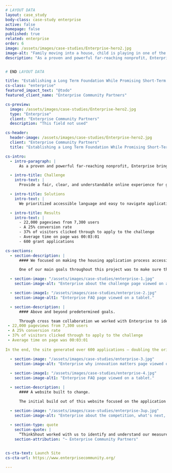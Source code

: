 ```yaml
---
# LAYOUT DATA
layout: case_study
body-class: case-study enterprise
active: false
homepage: false
published: true
related: enterprise
order: 6
image: /assets/images/case-studies/Enterprise-hero2.jpg
image-alt: "Family moving into a house, child is playing in one of the moving boxes."
description: "As a proven and powerful far-reaching nonprofit, Enterprise brings together nationwide know-how, partners, policy leadership and investment to multiply the impact of local affordable housing development. Their mission is to create opportunity for low and moderate-income people through housing in diverse, thriving communities. To date, Enterprise has created 662,000 homes, invested nearly $53 billion and touched millions of lives. And there’s more work to be done."


# END LAYOUT DATA

title: "Establishing a Long Term Foundation While Promising Short-Term Success."
cs-class: "enterprise"
featured_impact_text: "@todo"
featured_client_name: "Enterprise Community Partners"

cs-preview:
  image: /assets/images/case-studies/Enterprise-hero2.jpg
  type: "Enterprise"
  client: "Enterprise Community Partners"
  description: "This field not used"

cs-header:
  header-image: /assets/images/case-studies/Enterprise-hero2.jpg
  client: "Enterprise Community Partners"
  title: "Establishing a Long Term Foundation While Promising Short-Term Success"

cs-intro:
  - intro-paragraph: |
      As a proven and powerful far-reaching nonprofit, Enterprise brings together nationwide know-how, partners, policy leadership and investment to multiply the impact of local affordable housing development. Their mission is to create opportunity for low and moderate-income people through housing in diverse, thriving communities. To date, Enterprise has created 662,000 homes, invested nearly $53 billion and touched millions of lives. And there’s more work to be done.

  - intro-title: Challenge
    intro-text: |
      Provide a fair, clear, and understandable online experience for grant applicants while connecting with new audiences.  

  - intro-title: Solutions
    intro-text: |
      We prioritized accessible language and easy to navigate application materials. The Enterprise team found alignment and created concrete measurement goals for the site; allowing a synchronous planning and post launch process.   

  - intro-title: Results
    intro-text: |
      - 22,000 pageviews from 7,300 users
      - A 25% conversion rate
      - 37% of visitors clicked through to apply to the challenge
      - Average time on page was 00:03:01
      - 600 grant applications

cs-sections:
  - section-description: |
      #### We focused on making the housing application process accessible to new audiences through content, copy, and design. 

      One of our main goals throughout this project was to make sure the grant applications had the ability to not only reach a wide audience- but also be understood. We strayed from using jargon familiar to big players in housing development, and focused on building out content using language that could connect to grant applicants, banks, foundations, media, and other actors in the affordable housing sector. We designed the site based around it’s content, leading the end user through each application step with an interactive experience that allowed them to understand application eligibility, find the right application to fill out, and identify easy answers to FAQs throughout the process. 

  - section-image: "/assets/images/case-studies/enterprise-1.jpg"
    section-image-alt: "Enterprise about the challenge page viewed on a laptop."

  - section-image1: "/assets/images/case-studies/enterprise-2.jpg"
    section-image-alt1: "Enterprise FAQ page viewed on a tablet."

  - section-description: |
      #### Above and beyond predetermined goals.

      Through cross team collaboration we worked with Enterprise to identify project goals and target audiences to determine specific metrics that would help them measure short and long-term success. We configured google analytics to reflect these goals prior to the website launch. After only 2 weeks, Enterprise hit or exceeded all of their target KPIs, which included:
 - 22,000 pageviews from 7,300 users
 - A 25% conversion rate
 - 37% of visitors clicked through to apply to the challenge
 - Average time on page was 00:03:01
 
In the end, the site generated over 600 applications — doubling the original target of 300 (275 of those applications were submitted in the first 2 weeks).

  - section-image: "/assets/images/case-studies/enterprise-3.jpg"
    section-image-alt: "Enterprise why innovation matters page viewed on a desktop."
    
  - section-image1: "/assets/images/case-studies/enterprise-4.jpg"
    section-image-alt1: "Enterprise FAQ page viewed on a tablet."

  - section-description: |
      #### A website built to change.

      The initial build out of this website focused on the application period and well exceeded the short-term goals of the Enterprise team. Long term, this site was built with an information architecture and design convention that will allow the content to change and evolve over three-years to follow the grant period through the selection of awardees and project implementation process. 

  - section-image: "/assets/images/case-studies/enterprise-3up.jpg"
    section-image-alt: "Enterprise about the competition, what's next, and FAQ pages displayed on 3 mobile devices side by side."
    
  - section-type: quote
    section-quote: |
      “ThinkShout worked with us to identify and understand our measurement goals for this project; all of which were exceeded in the first few weeks of the site launch. The clean and clutter-free site that they designed helped guide applicants through a seamless process. The number of submitted applications nearly tripled our goals. We are excited to see our website grow with the evolution of this national innovation challenge.”
    section-attribution: "~ Enterprise Community Partners"


cs-cta-text: Launch Site
cs-cta-url: https://www.enterprisecommunity.org/

---
```

